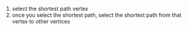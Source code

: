 1. select the shortest path vertex
2. once you select the shortest path, select the shortest path from that vertex to other vertices

